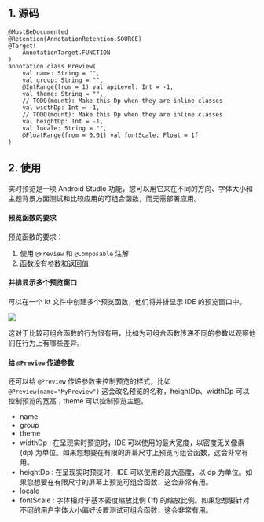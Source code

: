 ## 1. 源码

```
@MustBeDocumented
@Retention(AnnotationRetention.SOURCE)
@Target(
    AnnotationTarget.FUNCTION
)
annotation class Preview(
    val name: String = "",
    val group: String = "",
    @IntRange(from = 1) val apiLevel: Int = -1,
    val theme: String = "",
    // TODO(mount): Make this Dp when they are inline classes
    val widthDp: Int = -1,
    // TODO(mount): Make this Dp when they are inline classes
    val heightDp: Int = -1,
    val locale: String = "",
    @FloatRange(from = 0.01) val fontScale: Float = 1f
)
```

## 2. 使用

实时预览是一项 Android Studio 功能，您可以用它来在不同的方向、字体大小和主题背景方面测试和比较应用的可组合函数，而无需部署应用。

#### 预览函数的要求

预览函数的要求：
1. 使用 `@Preview` 和 `@Composable` 注解
2. 函数没有参数和返回值

#### 并排显示多个预览窗口

可以在一个 kt 文件中创建多个预览函数，他们将并排显示 IDE 的预览窗口中。

![](../../images/compose_preview.png)

这对于比较可组合函数的行为很有用，比如为可组合函数传递不同的参数以观察他们在行为上有哪些差异。

#### 给 `@Preview` 传递参数

还可以给 `@Preview` 传递参数来控制预览的样式，比如 `@Preview(name="MyPreview")` 这会改名预览的名称，heightDp、widthDp 可以控制预览的宽高；theme 可以控制预览主题。

* name
* group
* theme
* widthDp : 在呈现实时预览时，IDE 可以使用的最大宽度，以密度无关像素 (dp) 为单位。如果您想要在有限的屏幕尺寸上预览可组合函数，这会非常有用。
* heightDp : 在呈现实时预览时，IDE 可以使用的最大高度，以 dp 为单位。如果您想要在有限尺寸的屏幕上预览可组合函数，这会非常有用。
* locale
* fontScale : 字体相对于基本密度缩放比例 (1f) 的缩放比例。如果您想要针对不同的用户字体大小偏好设置测试可组合函数，这会非常有用。
